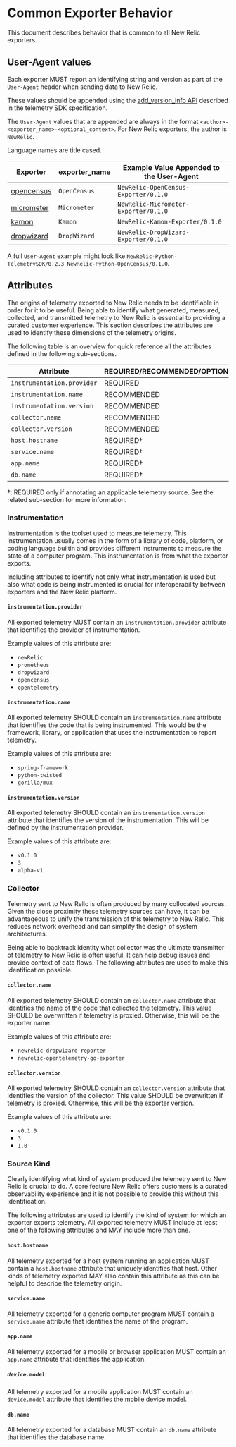 # Common Exporter Behavior

This document describes behavior that is common to all New Relic exporters.

## User-Agent values

Each exporter MUST report an identifying string and version as part of the `User-Agent` header when sending data to New Relic.

These values should be appended using the [add_version_info API](https://github.com/newrelic/newrelic-telemetry-sdk-specs/blob/be844b5ca5044c0f80b037812de7498b3663ae34/communication.md#user-agent) described in the telemetry SDK specification.

The `User-Agent` values that are appended are always in the format `<author>-<exporter_name>-<optional_context>`.  For New Relic exporters, the author is `NewRelic`.

Language names are title cased.

| Exporter | exporter_name | Example Value Appended to the User-Agent |
| -------- | ------------- | ------------------ |
| [opencensus](opencensus) | `OpenCensus` | `NewRelic-OpenCensus-Exporter/0.1.0` |
| [micrometer](micrometer) | `Micrometer` | `NewRelic-Micrometer-Exporter/0.1.0` |
| [kamon](kamon) | `Kamon` | `NewRelic-Kamon-Exporter/0.1.0` |
| [dropwizard](dropwizard) | `DropWizard` | `NewRelic-DropWizard-Exporter/0.1.0` |

A full `User-Agent` example might look like `NewRelic-Python-TelemetrySDK/0.2.3 NewRelic-Python-OpenCensus/0.1.0`.

## Attributes

The origins of telemetry exported to New Relic needs to be identifiable in order for it to be useful.
Being able to identify what generated, measured, collected, and transmitted telemetry to New Relic is essential to providing a curated customer experience.
This section describes the attributes are used to identify these dimensions of the telemetry origins.

The following table is an overview for quick reference all the attributes defined in the following sub-sections.

| Attribute | REQUIRED/RECOMMENDED/OPTIONAL |
| --------- | ----------------------------- |
| `instrumentation.provider` | REQUIRED |
| `instrumentation.name` | RECOMMENDED |
| `instrumentation.version` | RECOMMENDED |
| `collector.name` | RECOMMENDED |
| `collector.version` | RECOMMENDED |
| `host.hostname` | REQUIRED† |
| `service.name` | REQUIRED† |
| `app.name` | REQUIRED† |
| `db.name` | REQUIRED† |

†: REQUIRED only if annotating an applicable telemetry source.
See the related sub-section for more information.

### Instrumentation

Instrumentation is the toolset used to measure telemetry.
This instrumentation usually comes in the form of a library of code, platform, or coding language builtin and provides different instruments to measure the state of a computer program.
This instrumentation is from what the exporter exports.

Including attributes to identify not only what instrumentation is used but also what code is being instrumented is crucial for interoperability between exporters and the New Relic platform.

#### `instrumentation.provider`

All exported telemetry MUST contain an `instrumentation.provider` attribute that identifies the provider of instrumentation.

Example values of this attribute are:

* `newRelic`
* `prometheus`
* `dropwizard`
* `opencensus`
* `opentelemetry`

#### `instrumentation.name`

All exported telemetry SHOULD contain an `instrumentation.name` attribute that identifies the code that is being instrumented.
This would be the framework, library, or application that uses the instrumentation to report telemetry.

Example values of this attribute are:

* `spring-framework`
* `python-twisted`
* `gorilla/mux`

#### `instrumentation.version`

All exported telemetry SHOULD contain an `instrumentation.version` attribute that identifies the version of the instrumentation.
This will be defined by the instrumentation provider.

Example values of this attribute are:

* `v0.1.0`
* `3`
* `alpha-v1`

### Collector

Telemetry sent to New Relic is often produced by many collocated sources.
Given the close proximity these telemetry sources can have, it can be advantageous to unify the transmission of this telemetry to New Relic.
This reduces network overhead and can simplify the design of system architectures.

Being able to backtrack identity what collector was the ultimate transmitter of telemetry to New Relic is often useful.
It can help debug issues and provide context of data flows.
The following attributes are used to make this identification possible.

#### `collector.name`

All exported telemetry SHOULD contain an `collector.name` attribute that identifies the name of the code that collected the telemetry.
This value SHOULD be overwritten if telemetry is proxied.
Otherwise, this will be the exporter name.

Example values of this attribute are:

* `newrelic-dropwizard-reporter`
* `newrelic-opentelemetry-go-exporter`

#### `collector.version`

All exported telemetry SHOULD contain an `collector.version` attribute that identifies the version of the collector.
This value SHOULD be overwritten if telemetry is proxied.
Otherwise, this will be the exporter version.

Example values of this attribute are:

* `v0.1.0`
* `3`
* `1.0`

### Source Kind

Clearly identifying what kind of system produced the telemetry sent to New Relic is crucial to do.
A core feature New Relic offers customers is a curated observability experience and it is not possible to provide this without this identification.

The following attributes are used to identify the kind of system for which an exporter exports telemetry.
All exported telemetry MUST include at least one of the following attributes and MAY include more than one.

#### `host.hostname`

All telemetry exported for a host system running an application MUST contain a `host.hostname` attribute that uniquely identifies that host.
Other kinds of telemetry exported MAY also contain this attribute as this can be helpful to describe the telemetry origin.

#### `service.name`

All telemetry exported for a generic computer program MUST contain a `service.name` attribute that identifies the name of the program.

#### `app.name`

All telemetry exported for a mobile or browser application MUST contain an `app.name` attribute that identifies the application.

##### `device.model`

All telemetry exported for a mobile application MUST contain an `device.model` attribute that identifies the mobile device model.

#### `db.name`

All telemetry exported for a database MUST contain an `db.name` attribute that identifies the database name.